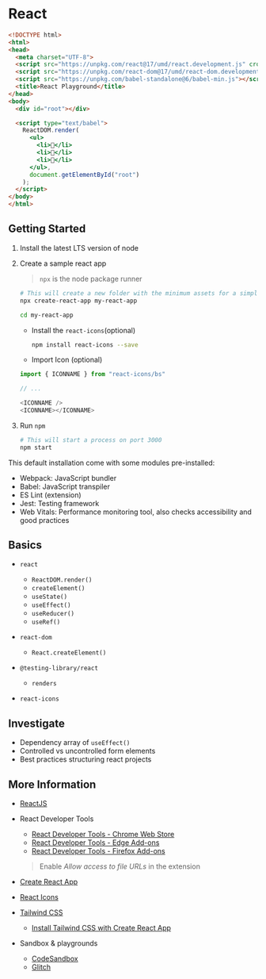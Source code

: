 # React

```html
<!DOCTYPE html>
<html>
<head>
  <meta charset="UTF-8">
  <script src="https://unpkg.com/react@17/umd/react.development.js" crossorigin></script>
  <script src="https://unpkg.com/react-dom@17/umd/react-dom.development.js" crossorigin></script>
  <script src="https://unpkg.com/babel-standalone@6/babel-min.js"></script>
  <title>React Playground</title>
</head>
<body>
  <div id="root"></div>

  <script type="text/babel">
    ReactDOM.render(
      <ul>
        <li>🤖</li>
        <li>🤠</li>
        <li>🌝</li>
      </ul>,
      document.getElementById("root")
    );
  </script>
</body>
</html>
```

## Getting Started

1. Install the latest LTS version of node
2. Create a sample react app

   > `npx` is the node package runner

   ```sh
   # This will create a new folder with the minimum assets for a simple react app
   npx create-react-app my-react-app

   cd my-react-app
   ```

   - Install the `react-icons`(optional)

     ```sh
     npm install react-icons --save
     ```

   - Import Icon (optional)

   ```js
   import { ICONNAME } from "react-icons/bs"
   
   // ...

   <ICONNAME />
   <ICONNAME></ICONNAME>
   ```

3. Run `npm`

   ```sh
   # This will start a process on port 3000
   npm start
   ```

This default installation come with some modules pre-installed:

- Webpack: JavaScript bundler
- Babel: JavaScript transpiler
- ES Lint (extension)
- Jest: Testing framework
- Web Vitals: Performance monitoring tool, also checks accessibility and good practices

## Basics

- `react`
  - `ReactDOM.render()`
  - `createElement()`
  - `useState()`
  - `useEffect()`
  - `useReducer()`
  - `useRef()`

- `react-dom`
  - `React.createElement()`

- `@testing-library/react`
  - `renders`

- `react-icons`

## Investigate

- Dependency array of `useEffect()`
- Controlled vs uncontrolled form elements
- Best practices structuring react projects

## More Information

- [ReactJS](https://reactjs.org/)

- React Developer Tools
  - [React Developer Tools - Chrome Web Store](https://chrome.google.com/webstore/detail/react-developer-tools/fmkadmapgofadopljbjfkapdkoienihi)
  - [React Developer Tools - Edge Add-ons](https://microsoftedge.microsoft.com/addons/detail/react-developer-tools/gpphkfbcpidddadnkolkpfckpihlkkil)
  - [React Developer Tools - Firefox Add-ons](https://addons.mozilla.org/en-GB/firefox/addon/react-devtools/)

  > Enable _Allow access to file URLs_ in the extension

- [Create React App](https://create-react-app.dev/)

- [React Icons](https://react-icons.github.io/react-icons/)

- [Tailwind CSS](https://tailwindcss.com/)
  - [Install Tailwind CSS with Create React App](https://tailwindcss.com/docs/guides/create-react-app)

- Sandbox & playgrounds
  - [CodeSandbox](https://codesandbox.io/)
  - [Glitch](https://glitch.com/)
